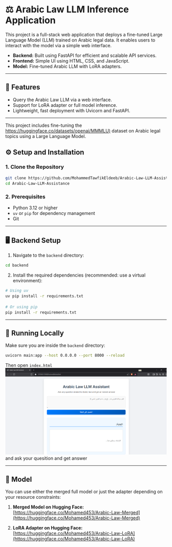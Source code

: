 # ⚖️ Arabic Law LLM Inference Application

This project is a full-stack web application that deploys a fine-tuned Large Language Model (LLM) trained on Arabic legal data. It enables users to interact with the model via a simple web interface.

- **Backend:** Built using FastAPI for efficient and scalable API services.
- **Frontend:** Simple UI using HTML, CSS, and JavaScript.
- **Model:** Fine-tuned Arabic LLM with LoRA adapters.

---

## 🚀 Features

- Query the Arabic Law LLM via a web interface.
- Support for LoRA adapter or full model inference.
- Lightweight, fast deployment with Uvicorn and FastAPI.

---

This project includes fine-tuning the [https://huggingface.co/datasets/openai/MMMLU)](https://huggingface.co/datasets/openai/MMMLU) dataset on Arabic legal topics using a Large Language Model.

## ⚙️ Setup and Installation

### 1. Clone the Repository

```bash
git clone https://github.com/MohammedTawfikEldeeb/Arabic-Law-LLM-Assistance.git
cd Arabic-Law-LLM-Assistance
```

### 2. Prerequisites

- Python 3.12 or higher
- `uv` or `pip` for dependency management
- Git

---

## 🖥️ Backend Setup

1. Navigate to the `backend` directory:

```bash
cd backend
```

2. Install the required dependencies (recommended: use a virtual environment):

```bash
# Using uv
uv pip install -r requirements.txt

# Or using pip
pip install -r requirements.txt
```

---

## 🏃 Running Locally

Make sure you are inside the `backend` directory:

```bash
uvicorn main:app --host 0.0.0.0 --port 8000 --reload
```
Then open `index.html`
![App Screenshot](assets/web_app.png)
and ask your quesition and get answer


---

## 🧠 Model

You can use either the merged full model or just the adapter depending on your resource constraints:

1. **Merged Model on Hugging Face:**  
   [https://huggingface.co/Mohamed453/Arabic-Law-Merged](https://huggingface.co/Mohamed453/Arabic-Law-Merged)

2. **LoRA Adapter on Hugging Face:**  
   [https://huggingface.co/Mohamed453/Arabic-Law-LoRA](https://huggingface.co/Mohamed453/Arabic-Law-LoRA)


